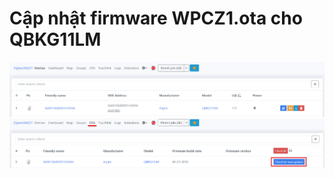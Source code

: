 # Cập nhật firmware WPCZ1.ota cho QBKG11LM
![QBKG11LM1](images/QBKG11LM_Z2M_1.png)
![QBKG11LM2](images/QBKG11LM_Z2M_2.png)